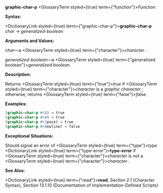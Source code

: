 **graphic-char-p** <GlossaryTerm styled={true} term={"function"}><i>Function</i></GlossaryTerm> 



**Syntax:** 



<DictionaryLink styled={true} term={"graphic-char-p"}><b>graphic-char-p</b></DictionaryLink> *char → generalized-boolean* 



**Arguments and Values:** 



*char*—a <GlossaryTerm styled={true} term={"character"}><i>character</i></GlossaryTerm> . 







 



 



*generalized-boolean*—a <GlossaryTerm styled={true} term={"generalized boolean"}><i>generalized boolean</i></GlossaryTerm>. 



**Description:** 



Returns <GlossaryTerm styled={true} term={"true"}><i>true</i></GlossaryTerm> if <GlossaryTerm styled={true} term={"character"}><i>character</i></GlossaryTerm> is a *graphic character* ; otherwise, returns <GlossaryTerm styled={true} term={"false"}><i>false</i></GlossaryTerm>. 



**Examples:**
```lisp
(graphic-char-p #\G) → true 
(graphic-char-p #\#) → true 
(graphic-char-p #\Space) → true 
(graphic-char-p #\Newline) → false 
```
**Exceptional Situations:** 



Should signal an error of <GlossaryTerm styled={true} term={"type"}><i>type</i></GlossaryTerm> <DictionaryLink styled={true} term={"type-error"}><b>type-error</b></DictionaryLink> if <GlossaryTerm styled={true} term={"character"}><i>character</i></GlossaryTerm> is not a <GlossaryTerm styled={true} term={"character"}><i>character</i></GlossaryTerm> . 



**See Also:** 



<DictionaryLink styled={true} term={"read"}><b>read</b></DictionaryLink>, Section 2.1 (Character Syntax), Section 13.1.10 (Documentation of Implementation-Defined Scripts) 



